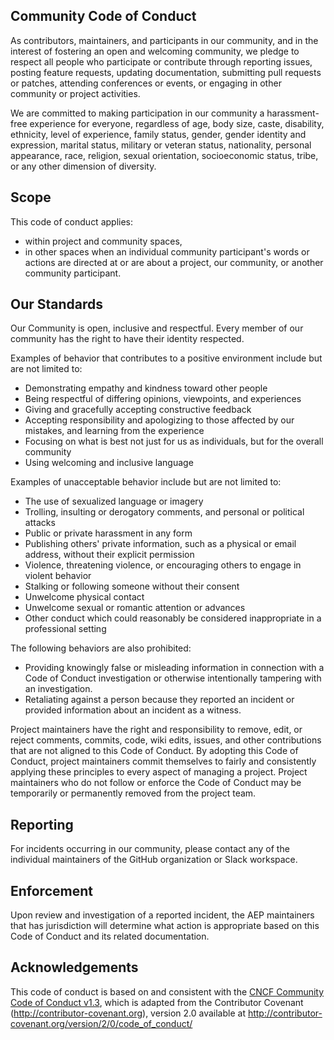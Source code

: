 ## Community Code of Conduct

As contributors, maintainers, and participants in our community, and in the
interest of fostering an open and welcoming community, we pledge to respect all
people who participate or contribute through reporting issues, posting feature
requests, updating documentation, submitting pull requests or patches,
attending conferences or events, or engaging in other community or project
activities.

We are committed to making participation in our community a harassment-free
experience for everyone, regardless of age, body size, caste, disability,
ethnicity, level of experience, family status, gender, gender identity and
expression, marital status, military or veteran status, nationality, personal
appearance, race, religion, sexual orientation, socioeconomic status, tribe, or
any other dimension of diversity.

## Scope

This code of conduct applies:

- within project and community spaces,
- in other spaces when an individual community participant's words or actions
  are directed at or are about a project, our community, or another community
  participant.

## Our Standards

Our Community is open, inclusive and respectful. Every member of our community
has the right to have their identity respected.

Examples of behavior that contributes to a positive environment include but are
not limited to:

- Demonstrating empathy and kindness toward other people
- Being respectful of differing opinions, viewpoints, and experiences
- Giving and gracefully accepting constructive feedback
- Accepting responsibility and apologizing to those affected by our mistakes,
  and learning from the experience
- Focusing on what is best not just for us as individuals, but for the overall
  community
- Using welcoming and inclusive language

Examples of unacceptable behavior include but are not limited to:

- The use of sexualized language or imagery
- Trolling, insulting or derogatory comments, and personal or political attacks
- Public or private harassment in any form
- Publishing others' private information, such as a physical or email address,
  without their explicit permission
- Violence, threatening violence, or encouraging others to engage in violent
  behavior
- Stalking or following someone without their consent
- Unwelcome physical contact
- Unwelcome sexual or romantic attention or advances
- Other conduct which could reasonably be considered inappropriate in a
  professional setting

The following behaviors are also prohibited:

- Providing knowingly false or misleading information in connection with a Code
  of Conduct investigation or otherwise intentionally tampering with an
  investigation.
- Retaliating against a person because they reported an incident or provided
  information about an incident as a witness.

Project maintainers have the right and responsibility to remove, edit, or
reject comments, commits, code, wiki edits, issues, and other contributions
that are not aligned to this Code of Conduct. By adopting this Code of Conduct,
project maintainers commit themselves to fairly and consistently applying these
principles to every aspect of managing a project. Project maintainers who do
not follow or enforce the Code of Conduct may be temporarily or permanently
removed from the project team.

## Reporting

For incidents occurring in our community, please contact any of the individual
maintainers of the GitHub organization or Slack workspace.

## Enforcement

Upon review and investigation of a reported incident, the AEP maintainers that
has jurisdiction will determine what action is appropriate based on this Code
of Conduct and its related documentation.

## Acknowledgements

This code of conduct is based on and consistent with the [CNCF Community Code
of Conduct v1.3], which is adapted from the Contributor Covenant
(http://contributor-covenant.org), version 2.0 available at
http://contributor-covenant.org/version/2/0/code_of_conduct/

[cncf community code of conduct v1.3]:
  https://github.com/cncf/foundation/blob/main/code-of-conduct.md
